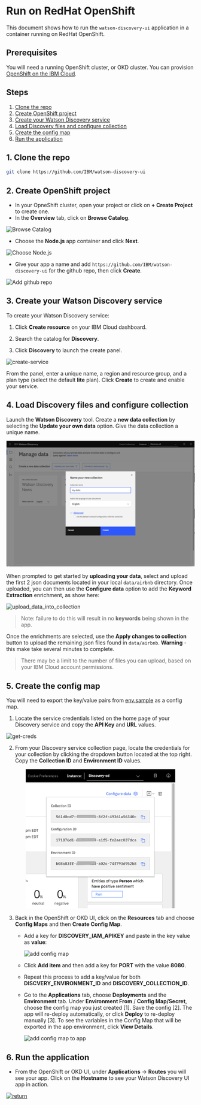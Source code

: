 # Run on RedHat OpenShift

This document shows how to run the `watson-discovery-ui` application in a container running on RedHat OpenShift.

## Prerequisites

You will need a running OpenShift cluster, or OKD cluster. You can provision [OpenShift on the IBM Cloud](https://cloud.ibm.com/kubernetes/catalog/openshiftcluster).

## Steps

1. [Clone the repo](#1-clone-the-repo)
1. [Create OpenShift project](#2-create-openshift-project)
1. [Create your Watson Discovery service](#3-create-your-watson-discovery-service)
1. [Load Discovery files and configure collection](#4-load-discovery-files-and-configure-collection)
1. [Create the config map](#5-create-the-config-map)
1. [Run the application](#6-run-the-application)

## 1. Clone the repo

```bash
git clone https://github.com/IBM/watson-discovery-ui
```

## 2. Create OpenShift project

* In your OpneShift cluster, open your project or click on **+ Create Project** to create one.
* In the **Overview** tab, click on **Browse Catalog**.

![Browse Catalog](https://raw.githubusercontent.com/IBM/pattern-utils/master/openshift/openshift-browse-catalog.png)

* Choose the **Node.js** app container and click **Next**.

![Choose Node.js](https://raw.githubusercontent.com/IBM/pattern-utils/master/openshift/openshift-choose-nodejs.png)

* Give your app a name and add `https://github.com/IBM/watson-discovery-ui` for the github repo, then click **Create**.

![Add github repo](https://raw.githubusercontent.com/IBM/pattern-utils/master/openshift/openshift-add-github-repo.png)

## 3. Create your Watson Discovery service

To create your Watson Discovery service:

  1. Click **Create resource** on your IBM Cloud dashboard.

  2. Search the catalog for **Discovery**.

  3. Click **Discovery** to launch the create panel.

![create-service](https://raw.githubusercontent.com/IBM/pattern-utils/master/watson-discovery/discover-service-create.png)

From the panel, enter a unique name, a region and resource group, and a plan type (select the default **lite** plan). Click **Create** to create and enable your service.

## 4. Load Discovery files and configure collection

Launch the **Watson Discovery** tool. Create a **new data collection**
by selecting the **Update your own data** option. Give the data collection a unique name.

![create-collection](images/create-collection.png)

When prompted to get started by **uploading your data**, select and upload the first 2 json documents located in your local `data/airbnb` directory. Once uploaded, you can then use the **Configure data** option to add the **Keyword Extraction** enrichment, as show here:

![upload_data_into_collection](images/add-keyword-enrichment.gif)

> Note: failure to do this will result in no **keywords** being shown in the app.

Once the enrichments are selected, use the **Apply changes to collection** button to upload the remaining json files found in `data/airbnb`. **Warning** - this make take several minutes to complete.

> There may be a limit to the number of files you can upload, based on your IBM Cloud account permissions.

## 5. Create the config map

You will need to export the key/value pairs from [env.sample](../../env.sample) as a config map.

1. Locate the service credentials listed on the home page of your Discovery service and copy the **API Key** and **URL** values.

![get-creds](https://raw.githubusercontent.com/IBM/pattern-utils/master/watson-discovery/get-creds.png)

2. From your Discovery service collection page, locate the credentials for your collection by clicking the dropdown button located at the top right. Copy the **Collection ID** and **Environment ID** values.

<p align="center">
  <img width="400" src="images/get-creds.png">
</p>

3. Back in the OpenShift or OKD UI, click on the **Resources** tab and choose **Config Maps** and then **Create Config Map**.

    * Add a key for **DISCOVERY_IAM_APIKEY** and paste in the key value as **value**:

      ![add config map](https://raw.githubusercontent.com/IBM/pattern-utils/master/openshift/openshift-generic-config-map.png)

    * Click **Add item** and then add a key for **PORT** with the value **8080**.

    * Repeat this process to add a key/value for both **DISCVERY_ENVIRONMENT_ID** and **DISCOVERY_COLLECTION_ID**.

    * Go to the **Applications** tab, choose **Deployments** and the **Environment** tab. Under **Environment From** / **Config Map/Secret**, choose the config map you just created [1]. Save the config [2]. The app will re-deploy automatically, or click **Deploy** to re-deploy manually [3]. To see the variables in the Config Map that will be exported in the app environment, click **View Details**.

      ![add config map to app](https://raw.githubusercontent.com/IBM/pattern-utils/master/openshift/openshift-add-config-map-to-app.png)

## 6. Run the application

* From the OpenShift or OKD UI, under **Applications** -> **Routes** you will see your app. Click on the **Hostname** to see your Watson Discovery UI app in action.

[![return](https://raw.githubusercontent.com/IBM/pattern-utils/master/deploy-buttons/return.png)](https://github.com/IBM/watson-discovery-ui#deployment-options)
